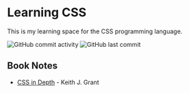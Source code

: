 # Learning CSS

This is my learning space for the CSS programming language.

![GitHub commit activity](https://img.shields.io/github/commit-activity/w/Greg-T8/LearningCSS)
![GitHub last commit](https://img.shields.io/github/last-commit/Greg-T8/LearningCSS)

## Book Notes
- [CSS in Depth](./Books/css_in_depth/notes.md) - Keith J. Grant
